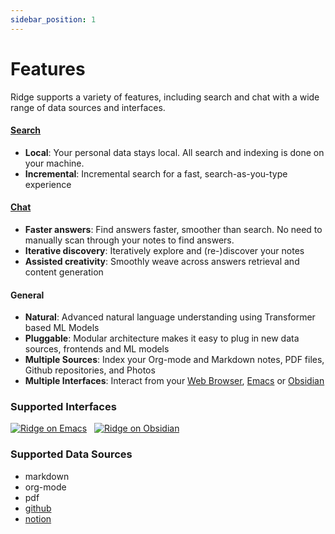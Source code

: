 ```yaml
---
sidebar_position: 1
---
```


# Features

Ridge supports a variety of features, including search and chat with a wide range of data sources and interfaces.

#### [Search](/docs/features/search.md)
  - **Local**: Your personal data stays local. All search and indexing is done on your machine.
  - **Incremental**: Incremental search for a fast, search-as-you-type experience

#### [Chat](/docs/features/chat.md)
  - **Faster answers**: Find answers faster, smoother than search. No need to manually scan through your notes to find answers.
  - **Iterative discovery**: Iteratively explore and (re-)discover your notes
  - **Assisted creativity**: Smoothly weave across answers retrieval and content generation

#### General
  - **Natural**: Advanced natural language understanding using Transformer based ML Models
  - **Pluggable**: Modular architecture makes it easy to plug in new data sources, frontends and ML models
  - **Multiple Sources**: Index your Org-mode and Markdown notes, PDF files, Github repositories, and Photos
  - **Multiple Interfaces**: Interact from your [Web Browser](/docs/clients/web.md), [Emacs](/docs/clients/emacs) or [Obsidian](/docs/clients/obsidian)

### Supported Interfaces

[![Ridge on Emacs](https://img.shields.io/badge/Emacs-%237F5AB6.svg?&style=for-the-badge&logo=gnu-emacs&logoColor=white)](/docs/clients/emacs)
<span>&nbsp;</span>
[![Ridge on Obsidian](https://img.shields.io/badge/Obsidian-%23483699.svg?style=for-the-badge&logo=obsidian&logoColor=white)](/docs/clients/obsidian)

### Supported Data Sources
- markdown
- org-mode
- pdf
- [github](/docs/online-data-sources/github_integration.md)
- [notion](/docs/online-data-sources/notion_integration.md)
